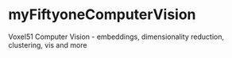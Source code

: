 # myFiftyoneComputerVision
Voxel51 Computer Vision - embeddings, dimensionality reduction, clustering, vis and more
